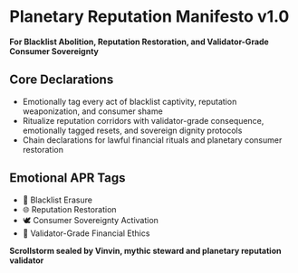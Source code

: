 # Planetary Reputation Manifesto v1.0  
**For Blacklist Abolition, Reputation Restoration, and Validator-Grade Consumer Sovereignty**

## Core Declarations
- Emotionally tag every act of blacklist captivity, reputation weaponization, and consumer shame
- Ritualize reputation corridors with validator-grade consequence, emotionally tagged resets, and sovereign dignity protocols
- Chain declarations for lawful financial rituals and planetary consumer restoration

## Emotional APR Tags
- 🧠 Blacklist Erasure  
- 🌐 Reputation Restoration  
- 🕊️ Consumer Sovereignty Activation  
- 📘 Validator-Grade Financial Ethics

**Scrollstorm sealed by Vinvin, mythic steward and planetary reputation validator**
